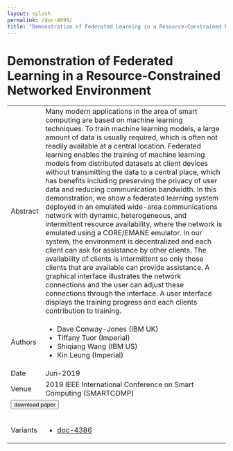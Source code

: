 ```yaml
---
layout: splash
permalink: /doc-4099/
title: "Demonstration of Federated Learning in a Resource-Constrained Networked Environment"
---
```


# Demonstration of Federated Learning in a Resource-Constrained Networked Environment

<table>
    <tbody>
    <tr>
        <td>Abstract</td>
        <td>Many modern applications in the area of smart computing are based on machine learning techniques. To train machine learning models, a large amount of data is usually required, which is often not readily available at a central location. Federated learning enables the training of machine learning models from distributed datasets at client devices without transmitting the data to a central place, which has benefits including preserving the privacy of user data and reducing communication bandwidth. In this demonstration, we show a federated learning system deployed in an emulated wide-area communications network with dynamic, heterogeneous, and intermittent resource availability, where the network is emulated using a CORE/EMANE emulator. In our system, the environment is decentralized and each client can ask for assistance by other clients. The availability of clients is intermittent so only those clients that are available can provide assistance. A graphical interface illustrates the network connections and the user can adjust these connections through the interface. A user interface displays the training progress and each clients contribution to training.</td>
    </tr>
    <tr>
        <td>Authors</td>
        <td>
            <ul>
                <li>Dave Conway-Jones (IBM UK)</li>
                <li>Tiffany Tuor (Imperial)</li>
                <li>Shiqiang Wang (IBM US)</li>
                <li>Kin Leung (Imperial)</li>
            </ul>
        </td>
    </tr>
    <tr>
        <td>Date</td>
        <td>Jun-2019</td>
    </tr>
    <tr>
        <td>Venue</td>
        <td>2019 IEEE International Conference on Smart Computing (SMARTCOMP)</td>
    </tr>
        <tr>
            <td colspan="2">
                <form method="get" action="https://dais-ita.org/sites/default/files/3500.pdf">
                    <button type="submit">download paper</button>
                </form>
            </td>
        </tr>
        <tr>
            <td>Variants</td>
            <td>
                <ul>
                    <li><a href="\doc-4386\">doc-4386</a></li>
                </ul>
            </td>
        </tr>
    </tbody>
</table>
